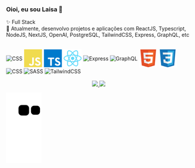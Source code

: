 ### Oioi, eu sou Laisa 👋

✨ Full Stack <br>
🌱 Atualmente, desenvolvo projetos e aplicações com ReactJS, Typescript, NodeJS, NextJS, OpenAI, PostgreSQL, TailwindCSS, Express, GraphQL, etc

<div align="initial"><br>
<img align="center" alt="CSS" height="50" width="50" src="https://user-images.githubusercontent.com/25181517/192108372-f71d70ac-7ae6-4c0d-8395-51d8870c2ef0.png">
<img align="center" alt="Js" height="50" width="50" src="https://raw.githubusercontent.com/devicons/devicon/master/icons/javascript/javascript-plain.svg">
<img align="center" alt="Ts" height="50" width="50" src="https://raw.githubusercontent.com/devicons/devicon/master/icons/typescript/typescript-plain.svg">
<img align="center" alt="React" height="50" width="50" src="https://raw.githubusercontent.com/devicons/devicon/master/icons/react/react-original.svg">
<img align="center" alt="Express" height="50" width="50" src="https://user-images.githubusercontent.com/25181517/183859966-a3462d8d-1bc7-4880-b353-e2cbed900ed6.png">
 <img align="center" alt="GraphQL" height="50" width="50" src="https://user-images.githubusercontent.com/25181517/192107856-aa92c8b1-b615-47c3-9141-ed0d29a90239.png">
<img align="center" alt="HTML" height="50" width="50" src="https://raw.githubusercontent.com/devicons/devicon/master/icons/html5/html5-original.svg">
<img align="center" alt="CSS" height="50" width="50" src="https://raw.githubusercontent.com/devicons/devicon/master/icons/css3/css3-original.svg">
<img align="center" alt="CSS" height="50" width="50" src="https://github.com/get-icon/geticon/blob/master/icons/nextjs-icon.svg">
<img align="center" alt="SASS" height="50" width="50" src="https://user-images.githubusercontent.com/25181517/192158956-48192682-23d5-4bfc-9dfb-6511ade346bc.png"> 
<img align="center" alt="TailwindCSS" height="50" width="50" src="https://user-images.githubusercontent.com/25181517/202896760-337261ed-ee92-4979-84c4-d4b829c7355d.png">
 
</div>


 <div align="center"><br>
  <a href="https://github.com/laisapereira">
  <img height="170em" src="https://github-readme-stats.vercel.app/api/top-langs/?username=laisapereira&layout=compact&langs_count=7&theme=dracula"/>
  <img height="167em" src="https://github-readme-stats.vercel.app/api?username=laisapereira&show_icons=true&theme=tokyonight&include_all_commits=true&count_private=true"/>
 </div>
 
 
  ![Snake animation](https://github.com/laisapereira/laisapereira/blob/output/github-contribution-grid-snake.svg)
  
 
 


  
 
  
  
  
 
